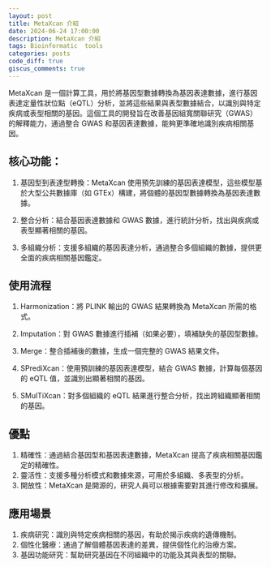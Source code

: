 ```yaml
---
layout: post
title: MetaXcan 介紹
date: 2024-06-24 17:00:00
description: MetaXcan 介紹
tags: Bioinformatic  tools
categories: posts
code_diff: true
giscus_comments: true
---
```


MetaXcan 是一個計算工具，用於將基因型數據轉換為基因表達數據，進行基因表達定量性狀位點（eQTL）分析，並將這些結果與表型數據結合，以識別與特定疾病或表型相關的基因。這個工具的開發旨在改善基因組寬關聯研究（GWAS）的解釋能力，通過整合 GWAS 和基因表達數據，能夠更準確地識別疾病相關基因。

## 核心功能：
1. 基因型到表達型轉換：MetaXcan 使用預先訓練的基因表達模型，這些模型基於大型公共數據庫（如 GTEx）構建，將個體的基因型數據轉換為基因表達數據。

2. 整合分析：結合基因表達數據和 GWAS 數據，進行統計分析，找出與疾病或表型顯著相關的基因。

3. 多組織分析：支援多組織的基因表達分析，通過整合多個組織的數據，提供更全面的疾病相關基因鑑定。

## 使用流程
1. Harmonization：將 PLINK 輸出的 GWAS 結果轉換為 MetaXcan 所需的格式。

2. Imputation：對 GWAS 數據進行插補（如果必要），填補缺失的基因型數據。

3. Merge：整合插補後的數據，生成一個完整的 GWAS 結果文件。

4. SPrediXcan：使用預訓練的基因表達模型，結合 GWAS 數據，計算每個基因的 eQTL 值，並識別出顯著相關的基因。

5. SMulTiXcan：對多個組織的 eQTL 結果進行整合分析，找出跨組織顯著相關的基因。

## 優點
1. 精確性：通過結合基因型和基因表達數據，MetaXcan 提高了疾病相關基因鑑定的精確性。
2. 靈活性：支援多種分析模式和數據來源，可用於多組織、多表型的分析。
3. 開放性：MetaXcan 是開源的，研究人員可以根據需要對其進行修改和擴展。

## 應用場景
1. 疾病研究：識別與特定疾病相關的基因，有助於揭示疾病的遺傳機制。
2. 個性化醫療：通過了解個體基因表達的差異，提供個性化的治療方案。
3. 基因功能研究：幫助研究基因在不同組織中的功能及其與表型的關聯。
